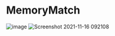 # MemoryMatch
![image](https://user-images.githubusercontent.com/85463607/142034379-35fa5ec6-7ef5-4efc-a248-66c674420a5b.png)
![Screenshot 2021-11-16 092108](https://user-images.githubusercontent.com/85463607/142034410-a20ddf1c-b5b6-4289-b226-371a914d8cf7.png)
